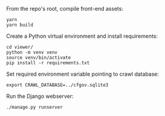 From the repo's root, compile front-end assets:

```
yarn
yarn build
```

Create a Python virtual environment and install requirements:

```
cd viewer/
python -m venv venv
source venv/bin/activate
pip install -r requirements.txt
```

Set required environment variable pointing to crawl database:

```
export CRAWL_DATABASE=../cfgov.sqlite3
```

Run the Django webserver:

```
./manage.py runserver
```
